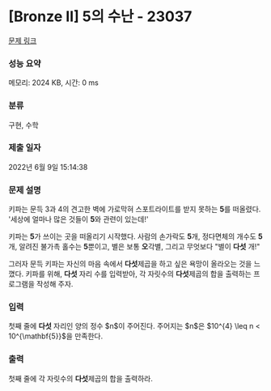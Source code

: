 # [Bronze II] 5의 수난 - 23037 

[문제 링크](https://www.acmicpc.net/problem/23037) 

### 성능 요약

메모리: 2024 KB, 시간: 0 ms

### 분류

구현, 수학

### 제출 일자

2022년 6월 9일 15:14:38

### 문제 설명

<p>키파는 문득 3과 4의 견고한 벽에 가로막혀 스포트라이트를 받지 못하는 <strong>5</strong>를 떠올렸다. '세상에 얼마나 많은 것들이 <strong>5</strong>와 관련이 있는데!'</p>

<p>키파는 <strong>5</strong>가 쓰이는 곳을 떠올리기 시작했다. 사람의 손가락도 <strong>5</strong>개, 정다면체의 개수도 <strong>5</strong>개, 알려진 불가촉 홀수는 <strong>5</strong>뿐이고, 별은 보통 <strong>오</strong>각별, 그리고 무엇보다 "별이 <strong>다섯</strong> 개!"</p>

<p>그러자 문득 키파는 자신의 마음 속에서 <strong>다섯</strong>제곱을 하고 싶은 욕망이 올라오는 것을 느꼈다. 키파를 위해, <strong>다섯</strong> 자리 수를 입력받아, 각 자릿수의 <strong>다섯</strong>제곱의 합을 출력하는 프로그램을 작성해 주자.</p>

### 입력 

 <p>첫째 줄에 <strong>다섯</strong> 자리인 양의 정수 $n$이 주어진다. 주어지는 $n$은 $10^{4} \leq n < 10^{\mathbf{5}}$을 만족한다.</p>

### 출력 

 <p>첫째 줄에 각 자릿수의 <strong>다섯</strong>제곱의 합을 출력하라.</p>


